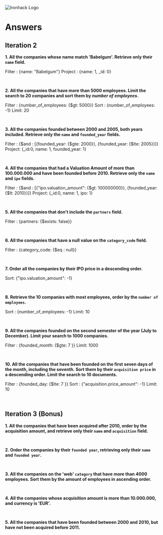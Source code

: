 ![Ironhack Logo](https://i.imgur.com/1QgrNNw.png)

# Answers

## Iteration 2

**1. All the companies whose name match 'Babelgum'. Retrieve only their `name` field.**

<!-- Your Query Goes Here -->

Filter : {name: "Babelgum"}
Project : {name: 1, \_id: 0}

<br>

**2. All the companies that have more than 5000 employees. Limit the search to 20 companies and sort them by _number of employees_.**

<!-- Your Query Goes Here -->

Filter : {number_of_employees: {$gt: 5000}}
Sort : {number_of_employees: -1}
Limit: 20

<br>

**3. All the companies founded between 2000 and 2005, both years included. Retrieve only the `name` and `founded_year` fields.**

<!-- Your Query Goes Here -->

Filter : {$and : [{founded_year: {$gte: 2000}}, {founded_year: {$lte: 2005}}]}
Project: {\_id:0, name: 1, founded_year: 1}

<br>

**4. All the companies that had a Valuation Amount of more than 100.000.000 and have been founded before 2010. Retrieve only the `name` and `ipo` fields.**

<!-- Your Query Goes Here -->

Filter : {$and : [{"ipo.valuation_amount": {$gt: 100000000}}, {founded_year: {$lt: 2010}}]}
Project: {\_id:0, name: 1, ipo: 1}

<br>

**5. All the companies that don't include the `partners` field.**

<!-- Your Query Goes Here -->

Filter : {partners: {$exists: false}}

<br>

**6. All the companies that have a null value on the `category_code` field.**

<!-- Your Query Goes Here -->

Filter : {category_code: {$eq : null}}

<br>

**7. Order all the companies by their IPO price in a descending order.**

<!-- Your Query Goes Here -->

Sort: {"ipo.valuation_amount": -1}

<br>

**8. Retrieve the 10 companies with most employees, order by the `number of employees`.**

<!-- Your Query Goes Here -->

Sort : {number_of_employees: -1}
Limit: 10

<br>

**9. All the companies founded on the second semester of the year (July to December). Limit your search to 1000 companies.**

<!-- Your Query Goes Here -->

Filter : {founded_month: {$gte: 7 }}
Limit: 1000

<br>

**10. All the companies that have been founded on the first seven days of the month, including the seventh. Sort them by their `acquisition price` in a descending order. Limit the search to 10 documents.**

<!-- Your Query Goes Here -->

Filter : {founded_day: {$lte: 7 }}
Sort : {"acquisition.price_amount": -1}
Limit: 10

<br>

## Iteration 3 (Bonus)

**1. All the companies that have been acquired after 2010, order by the acquisition amount, and retrieve only their `name` and `acquisition` field.**

<!-- Your Query Goes Here -->

<br>

**2. Order the companies by their `founded year`, retrieving only their `name` and `founded year`.**

<!-- Your Query Goes Here -->

<br>

**3. All the companies on the 'web' `category` that have more than 4000 employees. Sort them by the amount of employees in ascending order.**

<!-- Your Query Goes Here -->

<br>

**4. All the companies whose acquisition amount is more than 10.000.000, and currency is 'EUR'.**

<!-- Your Query Goes Here -->

<br>

**5. All the companies that have been founded between 2000 and 2010, but have not been acquired before 2011.**

<!-- Your Query Goes Here -->

<br>
